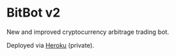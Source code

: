 # BitBot v2

New and improved cryptocurrency arbitrage trading bot.

Deployed via [Heroku](https://dashboard.heroku.com/apps/bitbot-v2) (private).
